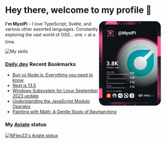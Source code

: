 # Hey there, welcome to my profile 👋

<a href="https://app.daily.dev/MystPi"><img src="https://github.com/MystPi/MystPi/blob/main/devcard.svg" width="200" alt="MystPi's Dev Card" align="right"/></a>

**I'm MystPi** - I love TypeScript, Svelte, and various other assorted languages. Constantly exploring the vast world of OSS... one ⭐ at a time.

![My skills](https://skillicons.dev/icons?i=svelte,ts,js,html,css,raspberrypi,tailwind)

### [Daily.dev](https://daily.dev) Recent Bookmarks
<!-- daily.dev BOOKMARKS:START -->
- [Bun vs Node.js: Everything you need to know](https://app.daily.dev/posts/70wxUBJ1e?utm_source=rss&utm_medium=bookmarks&utm_campaign=Itr6mLfRdMms0HCyePtl9)
- [Next.js 13.5](https://app.daily.dev/posts/HXmtLfcG2?utm_source=rss&utm_medium=bookmarks&utm_campaign=Itr6mLfRdMms0HCyePtl9)
- [Windows Subsystem for Linux September 2023 update](https://app.daily.dev/posts/HmVUawQlz?utm_source=rss&utm_medium=bookmarks&utm_campaign=Itr6mLfRdMms0HCyePtl9)
- [Understanding the JavaScript Modulo Operator](https://app.daily.dev/posts/gjj1wXE6f?utm_source=rss&utm_medium=bookmarks&utm_campaign=Itr6mLfRdMms0HCyePtl9)
- [Painting with Math: A Gentle Study of Raymarching](https://app.daily.dev/posts/nHuV03Yut?utm_source=rss&utm_medium=bookmarks&utm_campaign=Itr6mLfRdMms0HCyePtl9)
<!-- daily.dev BOOKMARKS:END -->

### My [Aviate](https://aviate.scratchers.tech) status

<a href="https://aviate.scratchers.tech/api/NFlex23">
  <img
    src="https://aviate.scratchers.tech/api/image/NFlex23?width=500&height=90&dark=true"
    alt="NFlex23's Aviate status"
    style="height: 90px"
  />
</a>
